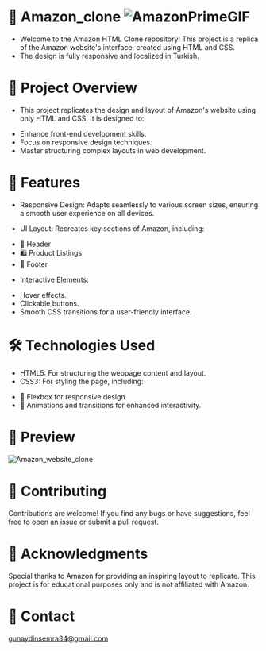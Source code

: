 # 🚀 Amazon_clone ![AmazonPrimeGIF](https://github.com/user-attachments/assets/64f7c889-f89c-4c66-8b0c-00c052b9f3bf)

- Welcome to the Amazon HTML Clone repository! This project is a replica of the Amazon website's interface, created using HTML and CSS. 
- The design is fully responsive and localized in Turkish.

# 🎯 Project Overview
* This project replicates the design and layout of Amazon's website using only HTML and CSS. It is designed to:

- Enhance front-end development skills.
- Focus on responsive design techniques.
- Master structuring complex layouts in web development.


# 🚀 Features
- Responsive Design: Adapts seamlessly to various screen sizes, ensuring a smooth user experience on all devices.
* UI Layout: Recreates key sections of Amazon, including:
- 🧩 Header
- 🛍️ Product Listings
- 📄 Footer
* Interactive Elements:
- Hover effects.
- Clickable buttons.
- Smooth CSS transitions for a user-friendly interface.


# 🛠️ Technologies Used
- HTML5: For structuring the webpage content and layout.
- CSS3: For styling the page, including:
  
* 🎨 Flexbox for responsive design.
* 💫 Animations and transitions for enhanced interactivity.
# 📸 Preview



![Amazon_website_clone](https://github.com/user-attachments/assets/06fc5a34-27e5-4732-a824-221122d7ddec)


# 🤝 Contributing
Contributions are welcome! If you find any bugs or have suggestions, feel free to open an issue or submit a pull request.


# 🌟 Acknowledgments
Special thanks to Amazon for providing an inspiring layout to replicate. This project is for educational purposes only and is not affiliated with Amazon.


 # 📧 Contact

gunaydinsemra34@gmail.com


